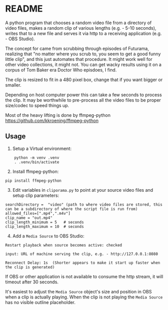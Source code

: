 # README

A python program that chooses a random video file from a directory of video files, 
makes a random clip of various lengths (e.g. - 5-10 seconds), writes that to a new file 
and serves it via http to a receiving application (e.g. - OBS Studio). 

The concept for came from scrubbing through episodes of Futurama, realizing that
"no matter where you scrub to, you seem to get a good funny little clip", and this just automates that procedure.  It might work well for other video collections, it might not.  You 
can get wacky results using it on a corpus of Tom Baker era Doctor Who episdoes, I find.  

The clip is resized to fit in a 480 pixel box, change that if you want bigger or smaller.  

Depending on host computer power this can take a few seconds to process the clip.   It may be worthwhile to pre-process all the video files to be proper size/codec to speed things up.  

Most of the heavy lifting is done by ffmpeg-python  https://github.com/kkroening/ffmpeg-python

## Usage

1. Setup a Virtual environment:

```
    python -m venv .venv
    . .venv/bin/activate
```

2. Install ffmpeg-python:

```
pip install ffmpeg-python
```

3. Edit variables in `cliporama.py` to point at your source video files and setup clip parameters:

```
searchDirectory =  "video" (path to where video files are stored, this can be a subdirectory of where the script file is run from)
allowed_files=[".mp4",".m4v"]
clip_name = "out.mp4"
clip_length_minimum = 5   # seconds
clip_length_maximum = 10  # seconds
```

4. Add a `Media Source` to OBS Studio:

```
Restart playback when source becomes active: checked 

input: URL of machine serving the clip, e.g. - http://127.0.0.1:8080

Reconnect Delay: 1s  (Shorter appears to make it start up faster when the clip is generated)

```

If OBS or other application is not available to consume the http stream, it will timeout after 30 seconds.

It's easiest to adjust the `Media Source` object's size and position in OBS when a clip is actually playing.  When the clip is not playing the `Media Source` has no visible outline placeholder. 